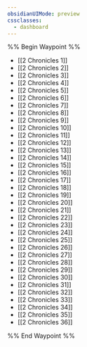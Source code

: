 ```yaml
---
obsidianUIMode: preview
cssclasses:
  - dashboard
---
```

%% Begin Waypoint %%
- [[2 Chronicles 1]]
- [[2 Chronicles 2]]
- [[2 Chronicles 3]]
- [[2 Chronicles 4]]
- [[2 Chronicles 5]]
- [[2 Chronicles 6]]
- [[2 Chronicles 7]]
- [[2 Chronicles 8]]
- [[2 Chronicles 9]]
- [[2 Chronicles 10]]
- [[2 Chronicles 11]]
- [[2 Chronicles 12]]
- [[2 Chronicles 13]]
- [[2 Chronicles 14]]
- [[2 Chronicles 15]]
- [[2 Chronicles 16]]
- [[2 Chronicles 17]]
- [[2 Chronicles 18]]
- [[2 Chronicles 19]]
- [[2 Chronicles 20]]
- [[2 Chronicles 21]]
- [[2 Chronicles 22]]
- [[2 Chronicles 23]]
- [[2 Chronicles 24]]
- [[2 Chronicles 25]]
- [[2 Chronicles 26]]
- [[2 Chronicles 27]]
- [[2 Chronicles 28]]
- [[2 Chronicles 29]]
- [[2 Chronicles 30]]
- [[2 Chronicles 31]]
- [[2 Chronicles 32]]
- [[2 Chronicles 33]]
- [[2 Chronicles 34]]
- [[2 Chronicles 35]]
- [[2 Chronicles 36]]

%% End Waypoint %%